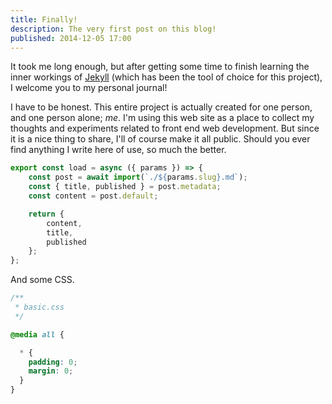 ```yaml
---
title: Finally!
description: The very first post on this blog!
published: 2014-12-05 17:00
---
```


It took me long enough, but after getting some time to finish learning the inner workings of [Jekyll](http://jekyllrb.com/) (which has been the tool of choice for this project), I welcome you to my personal journal!

I have to be honest. This entire project is actually created for one person, and one person alone; *me*. I'm using this web site as a place to collect my thoughts and experiments related to front end web development. But since it is a nice thing to share, I'll of course make it all public. Should you ever find anything I write here of use, so much the better.

```ts
export const load = async ({ params }) => {
	const post = await import(`./${params.slug}.md`);
	const { title, published } = post.metadata;
	const content = post.default;

	return {
		content,
		title,
		published
	};
};
```

And some CSS.

```css
/**
 * basic.css
 */

@media all {

  * {
    padding: 0;
    margin: 0;
  }
}
```
